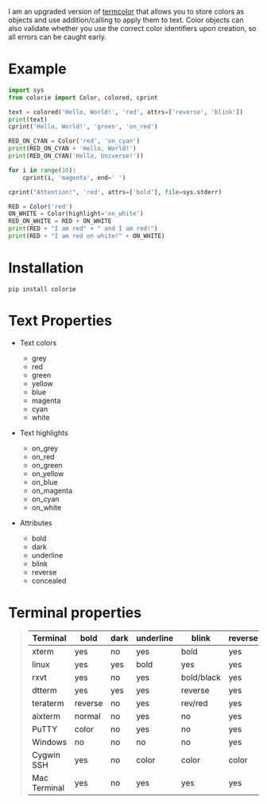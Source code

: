 I am an upgraded version of [termcolor](https://pypi.org/project/termcolor/) that allows you to store colors as objects
and use addition/calling to apply them to text. Color objects can also validate whether you use the correct color
identifiers upon creation, so all errors can be caught early.

# Example
```python
import sys
from colorie import Color, colored, cprint

text = colored('Hello, World!', 'red', attrs=['reverse', 'blink'])
print(text)
cprint('Hello, World!', 'green', 'on_red')

RED_ON_CYAN = Color('red', 'on_cyan')
print(RED_ON_CYAN + 'Hello, World!')
print(RED_ON_CYAN('Hello, Universe!'))

for i in range(10):
    cprint(i, 'magenta', end=' ')

cprint("Attention!", 'red', attrs=['bold'], file=sys.stderr)

RED = Color('red')
ON_WHITE = Color(highlight='on_white')
RED_ON_WHITE = RED + ON_WHITE
print(RED + "I am red" + " and I am red!")
print(RED + "I am red on white!" + ON_WHITE)
```
# Installation
`pip install colorie`
# Text Properties

* Text colors
    * grey
    * red
    * green
    * yellow
    * blue
    * magenta
    * cyan
    * white

* Text highlights
    * on\_grey
    * on\_red
    * on\_green
    * on\_yellow
    * on\_blue
    * on\_magenta
    * on\_cyan
    * on\_white

* Attributes
    * bold
    * dark
    * underline
    * blink
    * reverse
    * concealed

# Terminal properties

> 
> 
> | Terminal     | bold    | dark | underline | blink      | reverse | concealed |
> | ------------ | ------- | ---- | --------- | ---------- | ------- | --------- |
> | xterm        | yes     | no   | yes       | bold       | yes     | yes       |
> | linux        | yes     | yes  | bold      | yes        | yes     | no        |
> | rxvt         | yes     | no   | yes       | bold/black | yes     | no        |
> | dtterm       | yes     | yes  | yes       | reverse    | yes     | yes       |
> | teraterm     | reverse | no   | yes       | rev/red    | yes     | no        |
> | aixterm      | normal  | no   | yes       | no         | yes     | yes       |
> | PuTTY        | color   | no   | yes       | no         | yes     | no        |
> | Windows      | no      | no   | no        | no         | yes     | no        |
> | Cygwin SSH   | yes     | no   | color     | color      | color   | yes       |
> | Mac Terminal | yes     | no   | yes       | yes        | yes     | yes       |
>
